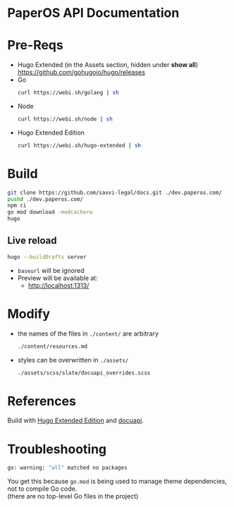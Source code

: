 # PaperOS API Documentation

# Pre-Reqs

-   Hugo Extended (in the Assets section, hidden under **show all**) \
    <https://github.com/gohugoio/hugo/releases>
-   Go
    ```sh
    curl https://webi.sh/golang | sh
    ```
-   Node
    ```sh
    curl https://webi.sh/node | sh
    ```
-   Hugo Extended Edition
    ```sh
    curl https://webi.sh/hugo-extended | sh
    ```

# Build

```sh
git clone https://github.com/savvi-legal/docs.git ./dev.paperos.com/
pushd ./dev.paperos.com/
npm ci
go mod download -modcacherw
hugo
```

## Live reload

```sh
hugo --buildDrafts server
```

-   `baseurl` will be ignored
-   Preview will be available at:
    -   <http://localhost:1313/>

# Modify

-   the names of the files in `./content/` are arbitrary
    ```sh
    ./content/resources.md
    ```
-   styles can be overwritten in `./assets/`
    ```sh
    ./assets/scss/slate/docuapi_overrides.scss
    ```

# References

Build with [Hugo Extended Edition](https://webinstall.dev/hugo-extended) and [docuapi](https://github.com/bep/docuapi).

# Troubleshooting

```sh
go: warning: "all" matched no packages
```

You get this because `go.mod` is being used to manage theme dependencies, not to compile Go code. \
(there are no top-level Go files in the project)
